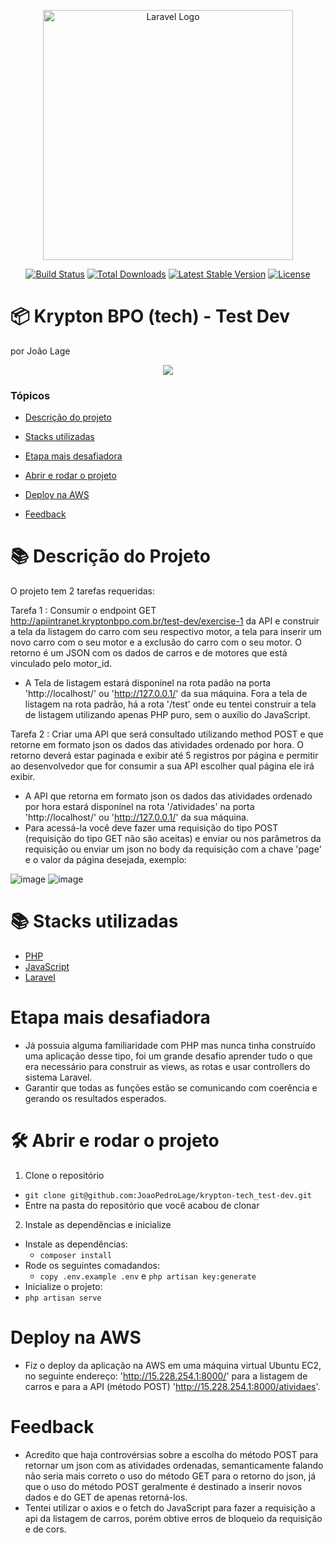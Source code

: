 <p align="center"><a href="https://laravel.com" target="_blank"><img src="https://raw.githubusercontent.com/laravel/art/master/logo-lockup/5%20SVG/2%20CMYK/1%20Full%20Color/laravel-logolockup-cmyk-red.svg" width="400" alt="Laravel Logo"></a></p>

<p align="center">
<a href="https://github.com/laravel/framework/actions"><img src="https://github.com/laravel/framework/workflows/tests/badge.svg" alt="Build Status"></a>
<a href="https://packagist.org/packages/laravel/framework"><img src="https://img.shields.io/packagist/dt/laravel/framework" alt="Total Downloads"></a>
<a href="https://packagist.org/packages/laravel/framework"><img src="https://img.shields.io/packagist/v/laravel/framework" alt="Latest Stable Version"></a>
<a href="https://packagist.org/packages/laravel/framework"><img src="https://img.shields.io/packagist/l/laravel/framework" alt="License"></a>
</p>

# :package: Krypton BPO (tech) - Test Dev
por João Lage

<p align="center">
   <img src="http://img.shields.io/static/v1?label=STATUS&message=EM%20DESENVOLVIMENTO&color=RED&style=for-the-badge"/>
</p>

### Tópicos

- [Descrição do projeto](#books-descrição-do-projeto)

- [Stacks utilizadas](#books-stacks-utilizadas)

- [Etapa mais desafiadora](#%EF%B8%8F-etapa-mais-desafiadora)

- [Abrir e rodar o projeto](#%EF%B8%8F-abrir-e-rodar-o-projeto)

- [Deploy na AWS](#deploy)

- [Feedback](#%EF%B8%8F-feedback)



# :books: Descrição do Projeto

O projeto tem 2 tarefas requeridas:

Tarefa 1 :
Consumir o endpoint GET http://apiintranet.kryptonbpo.com.br/test-dev/exercise-1 da API e construir a tela da listagem do carro com seu respectivo motor, a tela para inserir um novo carro com o seu motor e a exclusão do carro com o seu motor. O retorno é um JSON com os dados de carros e de motores que está vinculado pelo motor_id.

* A Tela de listagem estará disponínel na rota padão na porta 'http://localhost/' ou 'http://127.0.0.1/' da sua máquina. Fora a tela de listagem na rota padrão, há a rota '/test' onde eu tentei construir a tela de listagem utilizando apenas PHP puro, sem o auxílio do JavaScript.

Tarefa 2 :
Criar uma API que será consultado utilizando method POST e que retorne em formato json os dados das atividades ordenado por hora.
O retorno deverá estar paginada e exibir até 5 registros por página e permitir ao desenvolvedor que for consumir a sua API escolher qual página ele irá exibir.

* A API que retorna em formato json os dados das atividades ordenado por hora estará disponínel na rota '/atividades' na porta 'http://localhost/' ou 'http://127.0.0.1/' da sua máquina.
* Para acessá-la você deve fazer uma requisição do tipo POST (requisição do tipo GET não são aceitas) e enviar ou nos parâmetros da requisição ou enviar um json no body da requisição com a chave 'page' e o valor da página desejada, exemplo:



![image](https://github.com/JoaoPedroLage/krypton-tech_test-dev/assets/87338925/9ea5f3e4-fbe2-43e4-a752-a614da782b43)
![image](https://github.com/JoaoPedroLage/krypton-tech_test-dev/assets/87338925/d8160206-06bd-4383-8e51-985f0897b34e)


# :books: Stacks utilizadas

- [PHP](https://www.php.net/)
- [JavaScript](https://www.w3schools.com/js/)
- [Laravel](https://laravel.com/)


# Etapa mais desafiadora

- Já possuia alguma familiaridade com PHP mas nunca tinha construído uma aplicação desse tipo, foi um grande desafio aprender tudo o que era necessário para construir as views, as rotas e usar controllers do sistema Laravel.
- Garantir que todas as funções estão se comunicando com coerência e gerando os resultados esperados.


# 🛠️ Abrir e rodar o projeto

1. Clone o repositório
  * `git clone git@github.com:JoaoPedroLage/krypton-tech_test-dev.git`
  * Entre na pasta do repositório que você acabou de clonar

2. Instale as dependências e inicialize
  * Instale as dependências:
    * `composer install`
  * Rode os seguintes comadandos:
    * `copy .env.example .env` e `php artisan key:generate`
  * Inicialize o projeto:
   * `php artisan serve`

# Deploy na AWS
* Fiz o deploy da aplicação na AWS em uma máquina virtual Ubuntu EC2, no seguinte endereço: 'http://15.228.254.1:8000/' para a listagem de carros e para a API (método POST) 'http://15.228.254.1:8000/atividaes'.

# Feedback

* Acredito que haja controvérsias sobre a escolha do método POST para retornar um json com as atividades ordenadas, semanticamente falando não seria mais correto o uso do método GET para o retorno do json, já que o uso do método POST geralmente é destinado a inserir novos dados e do GET de apenas retorná-los.
* Tentei utilizar o axios e o fetch do JavaScript para fazer a requisição a api da listagem de carros, porém obtive erros de bloqueio da requisição e de cors.
